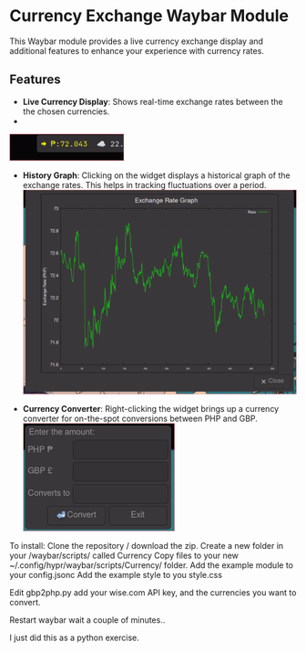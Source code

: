 
# Currency Exchange Waybar Module

This Waybar module provides a live currency exchange display and additional features to enhance your experience with currency rates.

## Features

- **Live Currency Display**: Shows real-time exchange rates between the the chosen currencies.
- 
![Live Currency](currency_live.png)

- **History Graph**: Clicking on the widget displays a historical graph of the exchange rates. This helps in tracking fluctuations over a period.
![Currency History](currency_history.png)

- **Currency Converter**: Right-clicking the widget brings up a currency converter for on-the-spot conversions between PHP and GBP.
![Currency Convertor](currency_convert.png)


To install:
Clone the repository / download the zip. 
Create a new folder in your /waybar/scripts/ called Currency 
Copy files to your new ~/.config/hypr/waybar/scripts/Currency/ folder.
Add the example module to your  config.jsonc
Add the example style to you style.css

Edit gbp2php.py add your wise.com API key, and the currencies you want to convert. 

Restart waybar wait a couple of minutes..

I just did this as a python exercise. 
